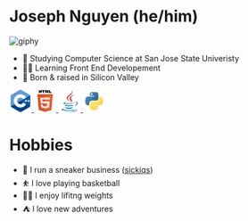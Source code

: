 # Joseph Nguyen (he/him)
![giphy](https://github.com/jjjosephn/jjjosephn/assets/144830286/f0e77996-332f-4a5a-9eaa-a446202c2eef)

- 🏫 Studying Computer Science at San Jose State Univeristy
- 🧑‍💻 Learning Front End Developement
- 🏡 Born & raised in Silicon Valley

<p align="left"> <a href="https://www.w3schools.com/cpp/" target="_blank" rel="noreferrer"> <img src="https://raw.githubusercontent.com/devicons/devicon/master/icons/cplusplus/cplusplus-original.svg" alt="cplusplus" width="40" height="40"/> </a> <a href="https://www.w3.org/html/" target="_blank" rel="noreferrer"> <img src="https://raw.githubusercontent.com/devicons/devicon/master/icons/html5/html5-original-wordmark.svg" alt="html5" width="40" height="40"/> </a> <a href="https://www.java.com" target="_blank" rel="noreferrer"> <img src="https://raw.githubusercontent.com/devicons/devicon/master/icons/java/java-original.svg" alt="java" width="40" height="40"/> </a> <a href="https://www.python.org" target="_blank" rel="noreferrer"> <img src="https://raw.githubusercontent.com/devicons/devicon/master/icons/python/python-original.svg" alt="python" width="40" height="40"/> </a> </p>


# Hobbies
- 👟 I run a sneaker business ([sickiqs](https://www.instagram.com/sickiqs))
- ⛹ I love playing basketball
- 🏋️‍♂️ I enjoy lifitng weights
- ⛺ I love new adventures
